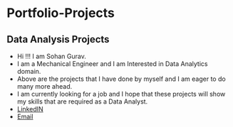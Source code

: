 # Portfolio-Projects

## Data Analysis Projects

* Hi !!! I am Sohan Gurav.
* I am a Mechanical Engineer and I am Interested in Data Analytics domain.
* Above are the projects that I have done by myself and I am eager to do many more ahead.
* I am currently looking for a job and I hope that these projects will show my skills that are required as a Data Analyst.
* [LinkedIN](www.linkedin.com/in/sohan-gurav-b8789b1a5)
* [Email](sohan02official@gmail.com)





